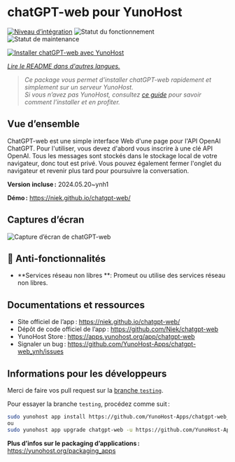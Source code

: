 <!--
Nota bene : ce README est automatiquement généré par <https://github.com/YunoHost/apps/tree/master/tools/readme_generator>
Il NE doit PAS être modifié à la main.
-->

# chatGPT-web pour YunoHost

[![Niveau d’intégration](https://dash.yunohost.org/integration/chatgpt-web.svg)](https://dash.yunohost.org/appci/app/chatgpt-web) ![Statut du fonctionnement](https://ci-apps.yunohost.org/ci/badges/chatgpt-web.status.svg) ![Statut de maintenance](https://ci-apps.yunohost.org/ci/badges/chatgpt-web.maintain.svg)

[![Installer chatGPT-web avec YunoHost](https://install-app.yunohost.org/install-with-yunohost.svg)](https://install-app.yunohost.org/?app=chatgpt-web)

*[Lire le README dans d'autres langues.](./ALL_README.md)*

> *Ce package vous permet d’installer chatGPT-web rapidement et simplement sur un serveur YunoHost.*  
> *Si vous n’avez pas YunoHost, consultez [ce guide](https://yunohost.org/install) pour savoir comment l’installer et en profiter.*

## Vue d’ensemble

ChatGPT-web est une simple interface Web d'une page pour l'API OpenAI ChatGPT. Pour l'utiliser, vous devez d'abord vous inscrire à une clé API OpenAI. Tous les messages sont stockés dans le stockage local de votre navigateur, donc tout est privé. Vous pouvez également fermer l'onglet du navigateur et revenir plus tard pour poursuivre la conversation.

**Version incluse :** 2024.05.20~ynh1

**Démo :** <https://niek.github.io/chatgpt-web/>

## Captures d’écran

![Capture d’écran de chatGPT-web](./doc/screenshots/screenshot.png)

## :red_circle: Anti-fonctionnalités

- **Services réseau non libres **: Promeut ou utilise des services réseau non libres.

## Documentations et ressources

- Site officiel de l’app : <https://niek.github.io/chatgpt-web/>
- Dépôt de code officiel de l’app : <https://github.com/Niek/chatgpt-web>
- YunoHost Store : <https://apps.yunohost.org/app/chatgpt-web>
- Signaler un bug : <https://github.com/YunoHost-Apps/chatgpt-web_ynh/issues>

## Informations pour les développeurs

Merci de faire vos pull request sur la [branche `testing`](https://github.com/YunoHost-Apps/chatgpt-web_ynh/tree/testing).

Pour essayer la branche `testing`, procédez comme suit :

```bash
sudo yunohost app install https://github.com/YunoHost-Apps/chatgpt-web_ynh/tree/testing --debug
ou
sudo yunohost app upgrade chatgpt-web -u https://github.com/YunoHost-Apps/chatgpt-web_ynh/tree/testing --debug
```

**Plus d’infos sur le packaging d’applications :** <https://yunohost.org/packaging_apps>
